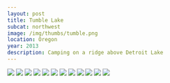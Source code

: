 ```yaml
---
layout: post
title: Tumble Lake
subcat: northwest
image: /img/thumbs/tumble.png
location: Oregon
year: 2013
description: Camping on a ridge above Detroit Lake
---
```


 <img src="https://lh3.googleusercontent.com/yn_1Ky2tySnqyOT2tp_10-ID35bBhHlxREVB0EQfeg=w320-h480-no">

 <img src="https://lh6.googleusercontent.com/-VfltPP2Wxnc/Ub4YaB7nWEI/AAAAAAAAE6A/Nz9srPLWY7M/w640-h427-no/DSCF1832.thumb.postable.jpg">

 <img src="https://lh3.googleusercontent.com/-u5nWC6PeP7w/Ub4YYKp0R8I/AAAAAAAAE5I/G3csp5gvTLg/w640-h427-no/DSCF1815.thumb.postable.jpg">

 <img src="https://lh5.googleusercontent.com/-Ho2AuB2RCfQ/Ub4YYMFWb0I/AAAAAAAAE5M/QTcBKXJGNIw/w640-h427-no/DSCF1819.thumb.postable.jpg">

 <img src="https://lh4.googleusercontent.com/-2mh0r3rKFqg/Ub4YY9rKppI/AAAAAAAAE5c/rD9Lg7mWleQ/w640-h427-no/DSCF1821.thumb.postable.jpg">

 <img src="https://lh6.googleusercontent.com/-m3cSZTZSJcU/Ub4YZDD3YmI/AAAAAAAAE5k/GzmRth_9mxo/w640-h427-no/DSCF1826.thumb.postable.jpg">

 <img src="https://lh6.googleusercontent.com/-l6lqS0Revak/Ub4YZ32gwLI/AAAAAAAAE54/GYOJfte4Zkk/w640-h427-no/DSCF1830.thumb.postable.jpg">

 <img src="https://lh4.googleusercontent.com/-CfSBTOCI6PA/Ub4YZ2iAEcI/AAAAAAAAE58/nCKelO2FSC0/w640-h427-no/DSCF1831.thumb.postable.jpg">

 <img src="https://lh5.googleusercontent.com/-sPbtln23wjA/Ub4Yai4ahBI/AAAAAAAAE6M/0JdTRPqW0fo/w640-h427-no/DSCF1833.thumb.postable.jpg">

 <img src="https://lh4.googleusercontent.com/-DNnKwEI1L-8/Ub4YbU9mH1I/AAAAAAAAE6s/mV7rtYcEp9U/w640-h427-no/DSCF1845.thumb.postable.jpg">

 <img src="https://lh6.googleusercontent.com/-nWJNKlZPTBg/Ub4YbkenkHI/AAAAAAAAE6w/WYAaTlKF51Y/w640-h427-no/DSCF1846.thumb.postable.jpg">

 <img src="https://lh4.googleusercontent.com/-nnTN0sxBG_c/Ub4YbofbklI/AAAAAAAAE60/iKcf7iUuzvA/w640-h427-no/DSCF1848.thumb.postable.jpg">


